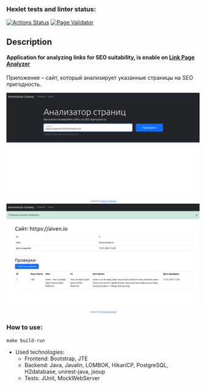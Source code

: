 ### Hexlet tests and linter status:
[![Actions Status](https://github.com/VictorGotsenko/java-project-72/actions/workflows/hexlet-check.yml/badge.svg)](https://github.com/VictorGotsenko/java-project-72/actions)
[![Page Validator](https://github.com/VictorGotsenko/java-project-72/actions/workflows/JavaCI.yml/badge.svg)](https://github.com/VictorGotsenko/java-project-72/actions/workflows/JavaCI.yml)
## Description
#### Application for analyzing links for SEO suitability, is enable on <a href="https://pagesanalyzer.onrender.com" target="_blank">Link Page Analyzer</a>
Приложение – сайт, который анализирует указанные страницы на SEO пригодность.

![Main page screen](app/img/page1.png)  
![Site page screen](app/img/page2.png)

### How to use:
```shell
make build-run
```

+ Used technologies:
  - Frontend: Bootstrap, JTE
  - Backend: Java, Javalin, LOMBOK, HikariCP, PostgreSQL, H2database, unirest-java, jsoup
  - Tests: JUnit, MockWebServer
